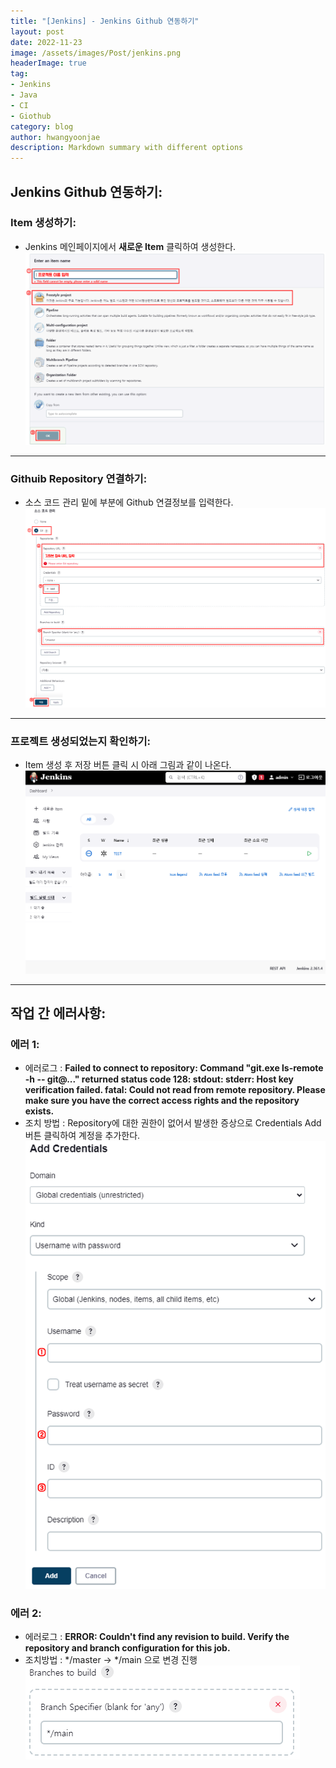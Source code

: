 ```yaml
---
title: "[Jenkins] - Jenkins Github 연동하기"
layout: post
date: 2022-11-23
image: /assets/images/Post/jenkins.png
headerImage: true
tag:
- Jenkins
- Java
- CI
- Giothub
category: blog
author: hwangyoonjae
description: Markdown summary with different options
---
```


## Jenkins Github 연동하기:
### Item 생성하기:
- Jenkins 메인페이지에서 **새로운 Item** 클릭하여 생성한다.
[![텍스트](/assets/images/Jenkins/Item%20%EC%83%9D%EC%84%B1%ED%99%94%EB%A9%B4.PNG)](/assets/images/Jenkins/Item%20%EC%83%9D%EC%84%B1%ED%99%94%EB%A9%B4.PNG)

* * *

### Githuib Repository 연결하기:
- 소스 코드 관리 밑에 부분에 Github 연결정보를 입력한다.
[![텍스트](/assets/images/Jenkins/git%20%EC%97%B0%EA%B2%B0%ED%99%94%EB%A9%B4.PNG)](/assets/images/Jenkins/git%20%EC%97%B0%EA%B2%B0%ED%99%94%EB%A9%B4.PNG)

* * *

### 프로젝트 생성되었는지 확인하기:
- Item 생성 후 저장 버튼 클릭 시 아래 그림과 같이 나온다.
[![텍스트](/assets/images/Jenkins/%EC%A0%A0%ED%82%A8%EC%8A%A4%20%ED%94%84%EB%A1%9C%EC%A0%9D%ED%8A%B8%20%ED%99%94%EB%A9%B4.PNG)](/assets/images/Jenkins/%EC%A0%A0%ED%82%A8%EC%8A%A4%20%ED%94%84%EB%A1%9C%EC%A0%9D%ED%8A%B8%20%ED%99%94%EB%A9%B4.PNG)

* * *

## 작업 간 에러사항:
### 에러 1:
- 에러로그 : **Failed to connect to repository: Command "git.exe ls-remote -h -- git@..." returned status code 128: stdout: stderr: Host key verification failed. fatal: Could not read from remote repository. Please make sure you have the correct access rights and the repository exists.**
- 조치 방법 : Repository에 대한 권한이 없어서 발생한 증상으로 Credentials Add 버튼 클릭하여 계정을 추가한다.
[![텍스트](/assets/images/jenkins/Credentials%20Add%20%EA%B3%84%EC%A0%95%20%EC%B6%94%EA%B0%80.PNG)](/assets/images/jenkins/Credentials%20Add%20%EA%B3%84%EC%A0%95%20%EC%B6%94%EA%B0%80.PNG)

### 에러 2:
- 에러로그 : **ERROR: Couldn't find any revision to build. Verify the repository and branch configuration for this job.**
- 조치방법 : */master -> */main 으로 변경 진행
[![텍스트](/assets/images/Jenkins/github%20%EB%B8%8C%EB%9E%9C%EC%B9%98%20%EC%97%90%EB%9F%AC.PNG)](/assets/images/Jenkins/github%20%EB%B8%8C%EB%9E%9C%EC%B9%98%20%EC%97%90%EB%9F%AC.PNG)

